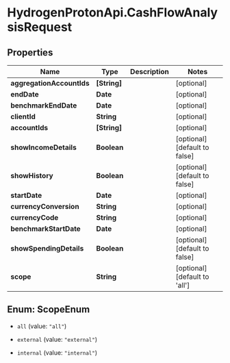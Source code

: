# HydrogenProtonApi.CashFlowAnalysisRequest

## Properties
Name | Type | Description | Notes
------------ | ------------- | ------------- | -------------
**aggregationAccountIds** | **[String]** |  | [optional] 
**endDate** | **Date** |  | [optional] 
**benchmarkEndDate** | **Date** |  | [optional] 
**clientId** | **String** |  | [optional] 
**accountIds** | **[String]** |  | [optional] 
**showIncomeDetails** | **Boolean** |  | [optional] [default to false]
**showHistory** | **Boolean** |  | [optional] [default to false]
**startDate** | **Date** |  | [optional] 
**currencyConversion** | **String** |  | [optional] 
**currencyCode** | **String** |  | [optional] 
**benchmarkStartDate** | **Date** |  | [optional] 
**showSpendingDetails** | **Boolean** |  | [optional] [default to false]
**scope** | **String** |  | [optional] [default to 'all']


<a name="ScopeEnum"></a>
## Enum: ScopeEnum


* `all` (value: `"all"`)

* `external` (value: `"external"`)

* `internal` (value: `"internal"`)




